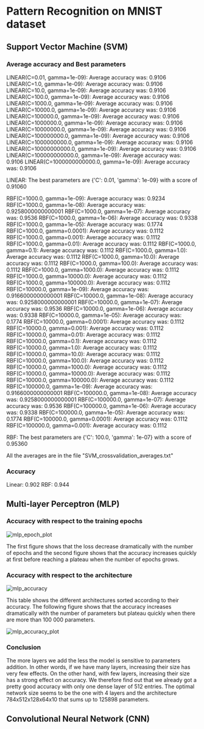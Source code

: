 # Pattern Recognition on MNIST dataset

## Support Vector Machine (SVM)

### Average accuracy and Best parameters

LINEAR(C=0.01, gamma=1e-09): Average accuracy was: 0.9106
LINEAR(C=1.0, gamma=1e-09): Average accuracy was: 0.9106
LINEAR(C=10.0, gamma=1e-09): Average accuracy was: 0.9106
LINEAR(C=100.0, gamma=1e-09): Average accuracy was: 0.9106
LINEAR(C=1000.0, gamma=1e-09): Average accuracy was: 0.9106
LINEAR(C=10000.0, gamma=1e-09): Average accuracy was: 0.9106
LINEAR(C=100000.0, gamma=1e-09): Average accuracy was: 0.9106
LINEAR(C=1000000.0, gamma=1e-09): Average accuracy was: 0.9106
LINEAR(C=10000000.0, gamma=1e-09): Average accuracy was: 0.9106
LINEAR(C=100000000.0, gamma=1e-09): Average accuracy was: 0.9106
LINEAR(C=1000000000.0, gamma=1e-09): Average accuracy was: 0.9106
LINEAR(C=10000000000.0, gamma=1e-09): Average accuracy was: 0.9106
LINEAR(C=100000000000.0, gamma=1e-09): Average accuracy was: 0.9106
LINEAR(C=1000000000000.0, gamma=1e-09): Average accuracy was: 0.9106

LINEAR: The best parameters are {'C': 0.01, 'gamma': 1e-09} with a score of 0.91060 


RBF(C=1000.0, gamma=1e-09): Average accuracy was: 0.9234
RBF(C=1000.0, gamma=1e-08): Average accuracy was: 0.9258000000000001
RBF(C=1000.0, gamma=1e-07): Average accuracy was: 0.9536
RBF(C=1000.0, gamma=1e-06): Average accuracy was: 0.9338
RBF(C=1000.0, gamma=1e-05): Average accuracy was: 0.1774
RBF(C=1000.0, gamma=0.0001): Average accuracy was: 0.1112
RBF(C=1000.0, gamma=0.001): Average accuracy was: 0.1112
RBF(C=1000.0, gamma=0.01): Average accuracy was: 0.1112
RBF(C=1000.0, gamma=0.1): Average accuracy was: 0.1112
RBF(C=1000.0, gamma=1.0): Average accuracy was: 0.1112
RBF(C=1000.0, gamma=10.0): Average accuracy was: 0.1112
RBF(C=1000.0, gamma=100.0): Average accuracy was: 0.1112
RBF(C=1000.0, gamma=1000.0): Average accuracy was: 0.1112
RBF(C=1000.0, gamma=10000.0): Average accuracy was: 0.1112
RBF(C=1000.0, gamma=100000.0): Average accuracy was: 0.1112
RBF(C=10000.0, gamma=1e-09): Average accuracy was: 0.9166000000000001
RBF(C=10000.0, gamma=1e-08): Average accuracy was: 0.9258000000000001
RBF(C=10000.0, gamma=1e-07): Average accuracy was: 0.9536
RBF(C=10000.0, gamma=1e-06): Average accuracy was: 0.9338
RBF(C=10000.0, gamma=1e-05): Average accuracy was: 0.1774
RBF(C=10000.0, gamma=0.0001): Average accuracy was: 0.1112
RBF(C=10000.0, gamma=0.001): Average accuracy was: 0.1112
RBF(C=10000.0, gamma=0.01): Average accuracy was: 0.1112
RBF(C=10000.0, gamma=0.1): Average accuracy was: 0.1112
RBF(C=10000.0, gamma=1.0): Average accuracy was: 0.1112
RBF(C=10000.0, gamma=10.0): Average accuracy was: 0.1112
RBF(C=10000.0, gamma=100.0): Average accuracy was: 0.1112
RBF(C=10000.0, gamma=1000.0): Average accuracy was: 0.1112
RBF(C=10000.0, gamma=10000.0): Average accuracy was: 0.1112
RBF(C=10000.0, gamma=100000.0): Average accuracy was: 0.1112
RBF(C=100000.0, gamma=1e-09): Average accuracy was: 0.9166000000000001
RBF(C=100000.0, gamma=1e-08): Average accuracy was: 0.9258000000000001
RBF(C=100000.0, gamma=1e-07): Average accuracy was: 0.9536
RBF(C=100000.0, gamma=1e-06): Average accuracy was: 0.9338
RBF(C=100000.0, gamma=1e-05): Average accuracy was: 0.1774
RBF(C=100000.0, gamma=0.0001): Average accuracy was: 0.1112
RBF(C=100000.0, gamma=0.001): Average accuracy was: 0.1112

RBF: The best parameters are {'C': 100.0, 'gamma': 1e-07} with a score of 0.95360 

All the averages are in the file "SVM_crossvalidation_averages.txt"

### Accuracy

Linear: 0.902
RBF: 0.944

## Multi-layer Perceptron (MLP)

### Accuracy with respect to the training epochs

![mlp_epoch_plot](https://user-images.githubusercontent.com/85929824/162423918-3420180e-6c95-4213-b52a-5f8907a31564.png)

The first figure shows that the loss decrease dramatically with the number of epochs and the second figure shows that the accuracy increases quickly at first before reaching a plateau when the number of epochs grows.

### Accuracy with respect to the architecture

![mlp_accuracy](https://user-images.githubusercontent.com/85929824/162429919-850cf469-0a45-474a-ba46-2da4179134c2.png)

This table shows the different architectures sorted according to their accuracy. The following figure shows that the accuracy increases dramatically with the number of parameters but plateau quickly when there are more than 100 000 parameters.

![mlp_accuracy_plot](https://user-images.githubusercontent.com/85929824/162430244-95342d2f-4fbd-434d-a343-9e7734e50198.png)

### Conclusion

The more layers we add the less the model is sensitive to parameters addition. In other words, if we have many layers, increasing their size has very few effects. On the other hand, with few layers, increasing their size has a strong effect on accuracy. We therefore find out that we already got a pretty good accuracy with only one dense layer of 512 entries. The optimal network size seems to be the one with 4 layers and the architecture 784x512x128x64x10 that sums up to 125898 parameters.

## Convolutional Neural Network (CNN)
